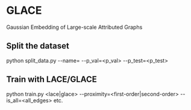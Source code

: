 # GLACE
Gaussian Embedding of Large-scale Attributed Graphs

Split the dataset
-----------------
python split_data.py --name=<name> --p_val=<p_val> --p_test=<p_test>

Train with LACE/GLACE
-----------------
python train.py <name> <lace|glace> --proximity=<first-order|second-order> --is_all=<all_edges> etc.
  
